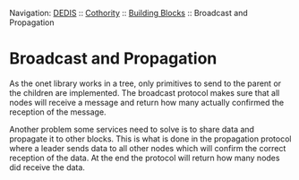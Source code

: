 Navigation: [DEDIS](https://github.com/dedis/doc) ::
[Cothority](https://github.com/dedis/cothority) ::
[Building Blocks](https://github.com/dedis/cothority/tree/documentation/doc/BuildingBlocks.md) ::
Broadcast and Propagation

# Broadcast and Propagation

As the onet library works in a tree, only primitives to send to the parent or the
children are implemented. The broadcast protocol makes sure that all nodes will
receive a message and return how many actually confirmed the reception of the
message.

Another problem some services need to solve is to share data and propagate it
to other blocks. This is what is done in the propagation protocol where a
leader sends data to all other nodes which will confirm the correct reception
of the data. At the end the protocol will return how many nodes did receive
the data.
